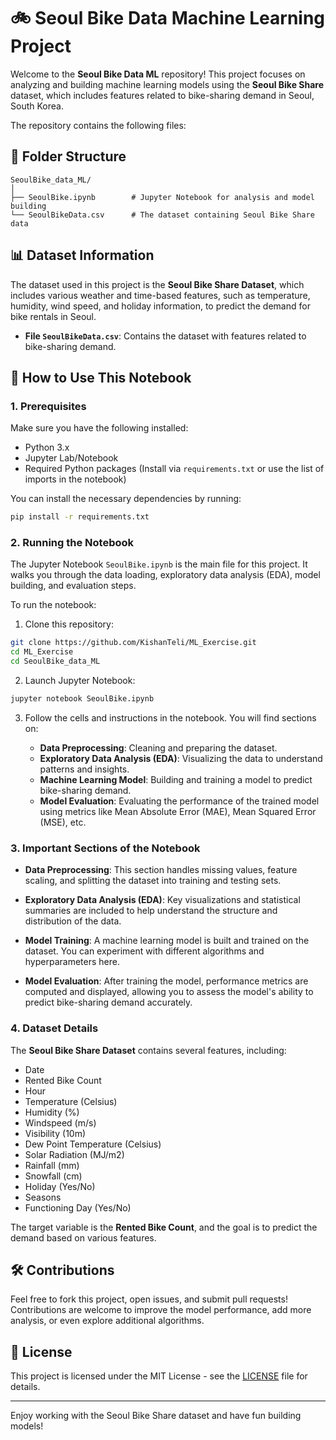 
# 🚲 Seoul Bike Data Machine Learning Project

Welcome to the **Seoul Bike Data ML** repository! This project focuses on analyzing and building machine learning models using the **Seoul Bike Share** dataset, which includes features related to bike-sharing demand in Seoul, South Korea.

The repository contains the following files:

## 📂 Folder Structure

```
SeoulBike_data_ML/
│
├── SeoulBike.ipynb        # Jupyter Notebook for analysis and model building
└── SeoulBikeData.csv      # The dataset containing Seoul Bike Share data
```

## 📊 Dataset Information

The dataset used in this project is the **Seoul Bike Share Dataset**, which includes various weather and time-based features, such as temperature, humidity, wind speed, and holiday information, to predict the demand for bike rentals in Seoul.

- **File `SeoulBikeData.csv`**: Contains the dataset with features related to bike-sharing demand.

## 🚀 How to Use This Notebook

### 1. Prerequisites

Make sure you have the following installed:

- Python 3.x
- Jupyter Lab/Notebook
- Required Python packages (Install via `requirements.txt` or use the list of imports in the notebook)

You can install the necessary dependencies by running:

```bash
pip install -r requirements.txt
```

### 2. Running the Notebook

The Jupyter Notebook `SeoulBike.ipynb` is the main file for this project. It walks you through the data loading, exploratory data analysis (EDA), model building, and evaluation steps.

To run the notebook:

1. Clone this repository:

```bash
git clone https://github.com/KishanTeli/ML_Exercise.git
cd ML_Exercise
cd SeoulBike_data_ML
```

2. Launch Jupyter Notebook:

```bash
jupyter notebook SeoulBike.ipynb
```

3. Follow the cells and instructions in the notebook. You will find sections on:

   - **Data Preprocessing**: Cleaning and preparing the dataset.
   - **Exploratory Data Analysis (EDA)**: Visualizing the data to understand patterns and insights.
   - **Machine Learning Model**: Building and training a model to predict bike-sharing demand.
   - **Model Evaluation**: Evaluating the performance of the trained model using metrics like Mean Absolute Error (MAE), Mean Squared Error (MSE), etc.

### 3. Important Sections of the Notebook

- **Data Preprocessing**: 
  This section handles missing values, feature scaling, and splitting the dataset into training and testing sets.
  
- **Exploratory Data Analysis (EDA)**: 
  Key visualizations and statistical summaries are included to help understand the structure and distribution of the data.

- **Model Training**:
  A machine learning model is built and trained on the dataset. You can experiment with different algorithms and hyperparameters here.

- **Model Evaluation**:
  After training the model, performance metrics are computed and displayed, allowing you to assess the model's ability to predict bike-sharing demand accurately.

### 4. Dataset Details

The **Seoul Bike Share Dataset** contains several features, including:

- Date
- Rented Bike Count
- Hour
- Temperature (Celsius)
- Humidity (%)
- Windspeed (m/s)
- Visibility (10m)
- Dew Point Temperature (Celsius)
- Solar Radiation (MJ/m2)
- Rainfall (mm)
- Snowfall (cm)
- Holiday (Yes/No)
- Seasons
- Functioning Day (Yes/No)

The target variable is the **Rented Bike Count**, and the goal is to predict the demand based on various features.

## 🛠️ Contributions

Feel free to fork this project, open issues, and submit pull requests! Contributions are welcome to improve the model performance, add more analysis, or even explore additional algorithms.

## 📄 License

This project is licensed under the MIT License - see the [LICENSE](ML_Exercise\LICENSE) file for details.

---

Enjoy working with the Seoul Bike Share dataset and have fun building models!

